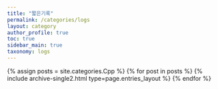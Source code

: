 ```yaml
---
title: "짧은기록"
permalink: /categories/logs
layout: category
author_profile: true
toc: true
sidebar_main: true
taxonomy: logs
---
```


{% assign posts = site.categories.Cpp %}
{% for post in posts %} {% include archive-single2.html type=page.entries_layout %} {% endfor %}